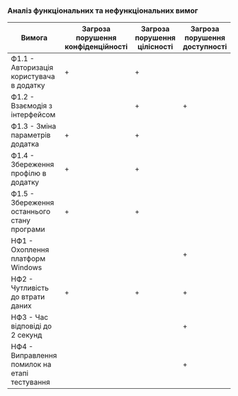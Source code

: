 

### Аналіз функціональних та нефункціональних вимог
| **Вимога**                                 | **Загроза порушення конфіденційності** | **Загроза порушення цілісності** | **Загроза порушення доступності** |
|--------------------------------------------|-----------------------------------------|-----------------------------------|-----------------------------------|
| Ф1.1 - Авторизація користувача в додатку   | +                                       | +                                 |                                   |
| Ф1.2 - Взаємодія з інтерфейсом             |                                         | +                                 | +                                 |
| Ф1.3 - Зміна параметрів додатка            | +                                       | +                                 |                                   |
| Ф1.4 - Збереження профілю в додатку        | +                                       | +                                 |                                   |
| Ф1.5 - Збереження останнього стану програми| +                                       | +                                 |                                   |
| НФ1 - Охоплення платформ Windows           |                                         |                                   | +                                 |
| НФ2 - Чутливість до втрати даних           | +                                       | +                                 | +                                 |
| НФ3 - Час відповіді до 2 секунд            |                                         |                                   | +                                 |
| НФ4 - Виправлення помилок на етапі тестування |                                      |                                   | +                                 |
